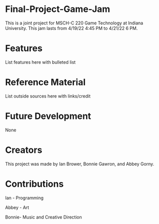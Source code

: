 # Final-Project-Game-Jam
This is a joint project for MSCH-C 220 Game Technology at Indiana University. This jam lasts from 4/19/22 4:45 PM to 4/21/22 6 PM. 

# Features
List features here with bulleted list

# Reference Material
List outside sources here with links/credit

# Future Development
None

# Creators
This project was made by Ian Brower, Bonnie Gawron, and Abbey Gorny.

# Contributions

Ian - Programming

Abbey - Art

Bonnie- Music and Creative Direction
